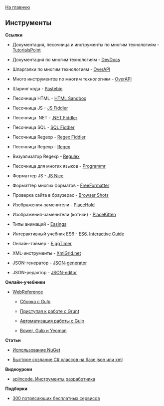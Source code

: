 [На главную](README.md)


## Инструменты


**Ссылки**

- Документация, песочница и инструменты по многим технологиям - [TutorialsPoint](http://www.tutorialspoint.com/index.htm)

- Документация по многим технологиям - [DevDocs](http://devdocs.io/)

- Шпаргалки по многим технологиям - [OverAPI](http://overapi.com/)

- Много инструментов по многим технологиям - [OverAPI](http://overapi.com/developer-tools)

- Шаринг кода - [Pastebin](http://pastebin.com/)

- Песочница HTML - [HTML Sandbox](http://codepen.io/)

- Песочница JS - [JS Fiddler](http://jsfiddle.net/)

- Песочница .NET - [.NET Fiddler](https://dotnetfiddle.net/)

- Песочница SQL - [SQL Fiddler](http://sqlfiddle.com/)

- Песочница Regexp - [Regex Fiddler](http://refiddle.com/)

- Песочница Regexp - [Regex](https://regex101.com/)

- Визуализатор Regexp - [Regulex](https://jex.im/regulex/#!embed=false&flags=&re=^%28a|b%29*%3F%24)

- Песочница для многих языков - [Programmr](http://www.programmr.com/)

- Форматтер JS - [JS Nice](http://jsnice.org/)

- Форматтер многих форматов - [FreeFormatter](http://www.freeformatter.com/)

- Проверка сайта в браузерах - [Browser Shots](http://browsershots.org/)

- Изображения-заменители - [PlaceHold](http://placehold.it/)

- Изображения-заменители (котики) - [PlaceKitten](http://placekitten.com/)

- Типы анимаций - [Easings](http://easings.net/uk)

- Интерактивный учебник ES6 - [ES6. Interactive Guide](http://projects.formidablelabs.com/es6-interactive-guide/#/)

- Онлайн-таймер - [E.ggTimer](http://e.ggtimer.com/)

- XML-инструменты - [XmlGrid.net](http://view.xmlgrid.net/)

- JSON-генератор - [JSON-generator](http://www.json-generator.com/)

- JSON-редактор - [JSON-editor](http://www.jsoneditoronline.org/)


**Онлайн-учебники**

- [WebReference](https://webref.ru/)

  * [Сборка с Gulp](https://webref.ru/dev/building-with-gulp)

  * [Приступая к работе с Grunt](https://webref.ru/dev/grunt-getting-started)

  * [Автоматизация работы с Gulp](https://webref.ru/dev/automate-with-gulp)

  * [Bower, Gulp и Yeoman](https://webref.ru/dev/bower-gulp-yeoman)


**Статьи**

- [Использование NuGet](http://andrey.moveax.ru/page/using-nuget)

- [Быстрое создание C# классов на базе json или xml](http://andrey.moveax.ru/post/tools-visualstudio-paste-as-json-or-xml)


**Видеоуроки**

- [splincode. Инструменты разработчика](https://www.youtube.com/playlist?list=PLQwXjjTVqyUGIg7hvbQmwo8GC-ei4okPx)


**Подборки**

- [300 потрясающих бесплатных сервисов](http://habrahabr.ru/post/250621/)
